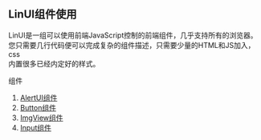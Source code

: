 ## LinUI组件使用
LinUI是一组可以使用前端JavaScript控制的前端组件，几乎支持所有的浏览器。
<br />
您只需要几行代码便可以完成复杂的组件描述，只需要少量的HTML和JS加入，css
<br />
内置很多已经内定好的样式。

组件
1. <a href='./AlertUI.md'>AlertUI组件</a>
2. <a href='./Button.md'>Button组件</a>
3. <a href='./Imgview.md'>ImgView组件</a>
4. <a href='./Input.md'>Input组件</a>

